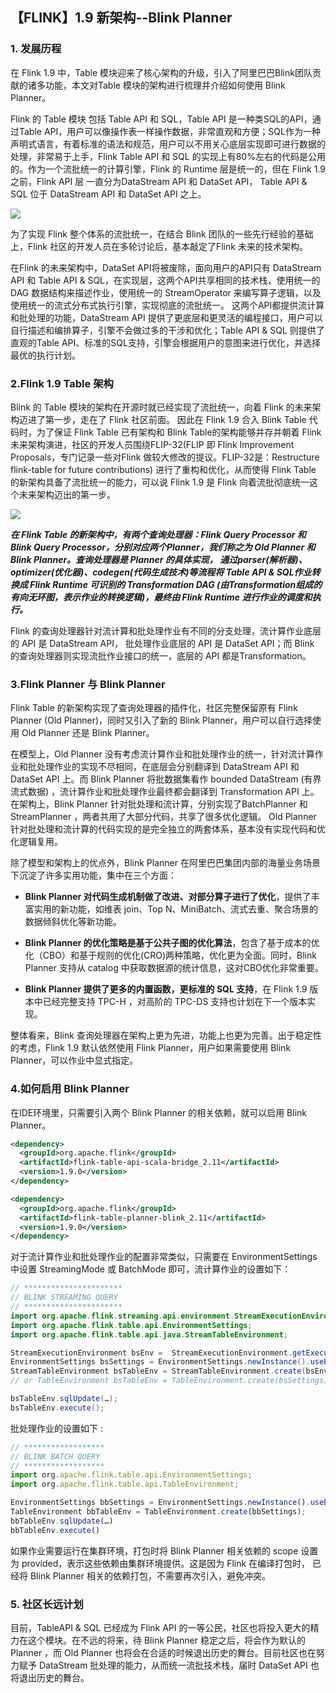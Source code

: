 ## 【FLINK】1.9 新架构--Blink Planner

### 1. 发展历程

在 Flink 1.9 中，Table 模块迎来了核心架构的升级，引入了阿里巴巴Blink团队贡献的诸多功能，本文对Table 模块的架构进行梳理并介绍如何使用 Blink Planner。

Flink 的 Table 模块 包括 Table API 和 SQL，Table API 是一种类SQL的API，通过Table API，用户可以像操作表一样操作数据，非常直观和方便；SQL作为一种声明式语言，有着标准的语法和规范，用户可以不用关心底层实现即可进行数据的处理，非常易于上手，Flink Table API 和 SQL 的实现上有80%左右的代码是公用的。作为一个流批统一的计算引擎，Flink 的 Runtime 层是统一的，但在 Flink 1.9 之前，Flink API 层 一直分为DataStream API 和 DataSet API， Table API & SQL 位于 DataStream API 和 DataSet API 之上。

![](/Users/sherlock/Desktop/notes/allPics/Flink/sql&table.jpg)



为了实现 Flink 整个体系的流批统一，在结合 Blink 团队的一些先行经验的基础上，Flink 社区的开发人员在多轮讨论后，基本敲定了Flink 未来的技术架构。

在Flink 的未来架构中，DataSet API将被废除，面向用户的API只有 DataStream API 和 Table API & SQL，在实现层，这两个API共享相同的技术栈，使用统一的 DAG 数据结构来描述作业，使用统一的 StreamOperator 来编写算子逻辑，以及使用统一的流式分布式执行引擎，实现彻底的流批统一。 这两个API都提供流计算和批处理的功能，DataStream API 提供了更底层和更灵活的编程接口，用户可以自行描述和编排算子，引擎不会做过多的干涉和优化；Table API & SQL 则提供了直观的Table API、标准的SQL支持，引擎会根据用户的意图来进行优化，并选择最优的执行计划。

### 2.Flink 1.9 Table 架构

Blink 的 Table 模块的架构在开源时就已经实现了流批统一，向着 Flink 的未来架构迈进了第一步，走在了 Flink 社区前面。 因此在 Flink 1.9 合入 Blink Table 代码时，为了保证 Flink Table 已有架构和 Blink Table的架构能够并存并朝着 Flink 未来架构演进，社区的开发人员围绕FLIP-32(FLIP 即 Flink Improvement Proposals，专门记录一些对Flink 做较大修改的提议。FLIP-32是：Restructure flink-table for future contributions) 进行了重构和优化，从而使得 Flink Table 的新架构具备了流批统一的能力，可以说 Flink 1.9 是 Flink 向着流批彻底统一这个未来架构迈出的第一步。

![](/Users/sherlock/Desktop/notes/allPics/Flink/flink1.9架构.jpg)



***在 Flink Table 的新架构中，有两个查询处理器：Flink Query Processor 和 Blink Query Processor，分别对应两个Planner，我们称之为 Old Planner 和 Blink Planner。查询处理器是 Planner 的具体实现， 通过parser(解析器)、optimizer(优化器)、codegen(代码生成技术)等流程将 Table API & SQL作业转换成 Flink Runtime 可识别的 Transformation DAG (由Transformation组成的有向无环图，表示作业的转换逻辑)，最终由 Flink Runtime 进行作业的调度和执行。***

Flink 的查询处理器针对流计算和批处理作业有不同的分支处理，流计算作业底层的 API 是 DataStream API， 批处理作业底层的 API 是 DataSet API；而 Blink 的查询处理器则实现流批作业接口的统一，底层的 API 都是Transformation。

### 3.Flink Planner 与 Blink Planner

Flink Table 的新架构实现了查询处理器的插件化，社区完整保留原有 Flink Planner (Old Planner)，同时又引入了新的 Blink Planner，用户可以自行选择使用 Old Planner 还是 Blink Planner。

在模型上，Old Planner 没有考虑流计算作业和批处理作业的统一，针对流计算作业和批处理作业的实现不尽相同，在底层会分别翻译到 DataStream API 和 DataSet API 上。而 Blink Planner 将批数据集看作 bounded DataStream (有界流式数据) ，流计算作业和批处理作业最终都会翻译到 Transformation API 上。 在架构上，Blink Planner 针对批处理和流计算，分别实现了BatchPlanner 和 StreamPlanner ，两者共用了大部分代码，共享了很多优化逻辑。 Old Planner  针对批处理和流计算的代码实现的是完全独立的两套体系，基本没有实现代码和优化逻辑复用。

除了模型和架构上的优点外，Blink Planner 在阿里巴巴集团内部的海量业务场景下沉淀了许多实用功能，集中在三个方面：

- **Blink Planner 对代码生成机制做了改进、对部分算子进行了优化**，提供了丰富实用的新功能，如维表 join、Top N、MiniBatch、流式去重、聚合场景的数据倾斜优化等新功能。

- **Blink Planner 的优化策略是基于公共子图的优化算法**，包含了基于成本的优化（CBO）和基于规则的优化(CRO)两种策略，优化更为全面。同时，Blink Planner 支持从 catalog 中获取数据源的统计信息，这对CBO优化非常重要。

- **Blink Planner 提供了更多的内置函数，更标准的 SQL 支持**，在 Flink 1.9 版本中已经完整支持 TPC-H ，对高阶的 TPC-DS 支持也计划在下一个版本实现。

整体看来，Blink 查询处理器在架构上更为先进，功能上也更为完善。出于稳定性的考虑，Flink 1.9 默认依然使用 Flink Planner，用户如果需要使用 Blink Planner，可以作业中显式指定。

### 4.如何启用 Blink Planner

在IDE环境里，只需要引入两个 Blink Planner 的相关依赖，就可以启用 Blink Planner。

```xml
<dependency>
  <groupId>org.apache.flink</groupId>
  <artifactId>flink-table-api-scala-bridge_2.11</artifactId>
  <version>1.9.0</version>
</dependency>

<dependency>
  <groupId>org.apache.flink</groupId>
  <artifactId>flink-table-planner-blink_2.11</artifactId>
  <version>1.9.0</version>
</dependency>
```

对于流计算作业和批处理作业的配置非常类似，只需要在 EnvironmentSettings 中设置 StreamingMode 或 BatchMode 即可，流计算作业的设置如下：

```java
// **********************
// BLINK STREAMING QUERY
// **********************
import org.apache.flink.streaming.api.environment.StreamExecutionEnvironment;
import org.apache.flink.table.api.EnvironmentSettings;
import org.apache.flink.table.api.java.StreamTableEnvironment;

StreamExecutionEnvironment bsEnv = 	StreamExecutionEnvironment.getExecutionEnvironment();
EnvironmentSettings bsSettings = EnvironmentSettings.newInstance().useBlinkPlanner().inStreamingMode().build();
StreamTableEnvironment bsTableEnv = StreamTableEnvironment.create(bsEnv, bsSettings);
// or TableEnvironment bsTableEnv = TableEnvironment.create(bsSettings);

bsTableEnv.sqlUpdate(…);
bsTableEnv.execute();
```

批处理作业的设置如下 :



```js
// ******************
// BLINK BATCH QUERY
// ******************
import org.apache.flink.table.api.EnvironmentSettings;
import org.apache.flink.table.api.TableEnvironment;

EnvironmentSettings bbSettings = EnvironmentSettings.newInstance().useBlinkPlanner().inBatchMode().build();
TableEnvironment bbTableEnv = TableEnvironment.create(bbSettings);
bbTableEnv.sqlUpdate(…)
bbTableEnv.execute()
```

如果作业需要运行在集群环境，打包时将 Blink Planner 相关依赖的 scope 设置为 provided，表示这些依赖由集群环境提供。这是因为 Flink 在编译打包时， 已经将 Blink Planner 相关的依赖打包，不需要再次引入，避免冲突。

### 5. 社区长远计划

目前，TableAPI & SQL 已经成为 Flink API 的一等公民，社区也将投入更大的精力在这个模块。在不远的将来，待 Blink Planner 稳定之后，将会作为默认的 Planner ，而 Old Planner 也将会在合适的时候退出历史的舞台。目前社区也在努力赋予 DataStream 批处理的能力，从而统一流批技术栈，届时 DataSet API 也将退出历史的舞台。

